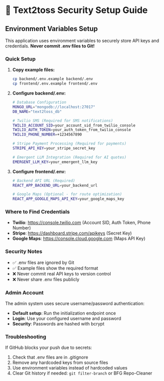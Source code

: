 # 🔐 Text2toss Security Setup Guide

## Environment Variables Setup

This application uses environment variables to securely store API keys and credentials. **Never commit .env files to Git!**

### Quick Setup

1. **Copy example files:**
   ```bash
   cp backend/.env.example backend/.env
   cp frontend/.env.example frontend/.env
   ```

2. **Configure backend/.env:**
   ```bash
   # Database Configuration
   MONGO_URL="mongodb://localhost:27017"
   DB_NAME="text2toss_db"
   
   # Twilio SMS (Required for SMS notifications)
   TWILIO_ACCOUNT_SID=your_account_sid_from_twilio_console
   TWILIO_AUTH_TOKEN=your_auth_token_from_twilio_console
   TWILIO_PHONE_NUMBER=+1234567890
   
   # Stripe Payment Processing (Required for payments)
   STRIPE_API_KEY=your_stripe_secret_key
   
   # Emergent LLM Integration (Required for AI quotes)
   EMERGENT_LLM_KEY=your_emergent_llm_key
   ```

3. **Configure frontend/.env:**
   ```bash
   # Backend API URL (Required)
   REACT_APP_BACKEND_URL=your_backend_url
   
   # Google Maps (Optional - for route optimization)
   REACT_APP_GOOGLE_MAPS_API_KEY=your_google_maps_key
   ```

### Where to Find Credentials

- **Twilio**: https://console.twilio.com (Account SID, Auth Token, Phone Number)
- **Stripe**: https://dashboard.stripe.com/apikeys (Secret Key)
- **Google Maps**: https://console.cloud.google.com (Maps API Key)

### Security Notes

- ✅ .env files are ignored by Git
- ✅ Example files show the required format
- ❌ Never commit real API keys to version control
- ❌ Never share .env files publicly

### Admin Account

The admin system uses secure username/password authentication:
- **Default setup**: Run the initialization endpoint once
- **Login**: Use your configured username and password
- **Security**: Passwords are hashed with bcrypt

### Troubleshooting

If GitHub blocks your push due to secrets:
1. Check that .env files are in .gitignore
2. Remove any hardcoded keys from source files
3. Use environment variables instead of hardcoded values
4. Clear Git history if needed: `git filter-branch` or BFG Repo-Cleaner